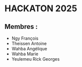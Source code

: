 # HACKATON 2025

## Membres : 
- Ngy François
- Theissen Antoine 
- Wahba Angélique
- Wahba Marie
- Yeulemeu Rick Georges

